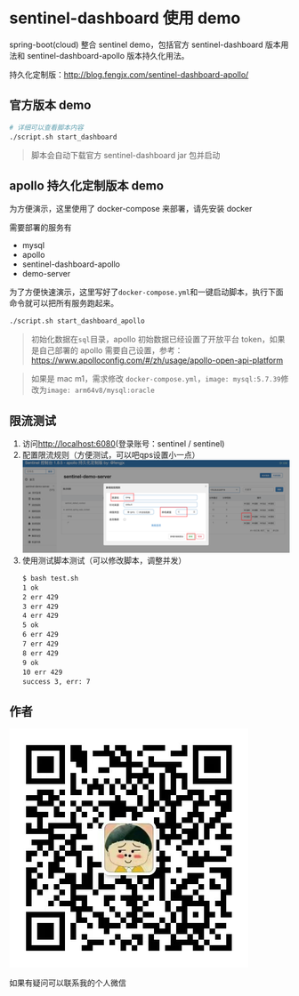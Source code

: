 # sentinel-dashboard 使用 demo

spring-boot(cloud) 整合 sentinel demo，包括官方 sentinel-dashboard 版本用法和 sentinel-dashboard-apollo 版本持久化用法。

持久化定制版：<http://blog.fengjx.com/sentinel-dashboard-apollo/>

## 官方版本 demo

```bash
# 详细可以查看脚本内容
./script.sh start_dashboard
```

> 脚本会自动下载官方 sentinel-dashboard jar 包并启动

## apollo 持久化定制版本 demo

为方便演示，这里使用了 docker-compose 来部署，请先安装 docker

需要部署的服务有
- mysql
- apollo
- sentinel-dashboard-apollo
- demo-server

为了方便快速演示，这里写好了`docker-compose.yml`和一键启动脚本，执行下面命令就可以把所有服务跑起来。

```bash
./script.sh start_dashboard_apollo
```

> 初始化数据在`sql`目录，apollo 初始数据已经设置了开放平台 token，如果是自己部署的 apollo 需要自己设置，参考：<https://www.apolloconfig.com/#/zh/usage/apollo-open-api-platform>

> 如果是 mac m1，需求修改 `docker-compose.yml`，`image: mysql:5.7.39`修改为`image: arm64v8/mysql:oracle`

## 限流测试

1. 访问<http://localhost:6080>(登录账号：sentinel / sentinel)
2. 配置限流规则（方便测试，可以吧qps设置小一点）
   ![](./doc/rule.jpg)
3. 使用测试脚本测试（可以修改脚本，调整并发）
    ```bash
    $ bash test.sh
    1 ok
    2 err 429
    3 err 429
    4 err 429
    5 ok
    6 err 429
    7 err 429
    8 err 429
    9 ok
    10 err 429
    success 3, err: 7
    ```

## 作者

![](./doc/wx.jpg)

如果有疑问可以联系我的个人微信


